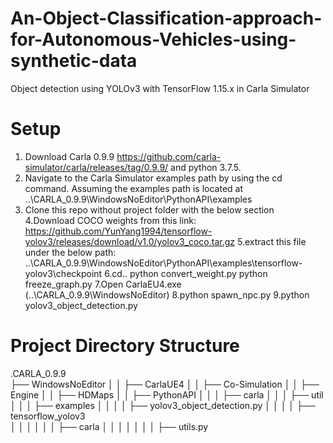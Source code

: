 # An-Object-Classification-approach-for-Autonomous-Vehicles-using-synthetic-data
Object detection using YOLOv3 with TensorFlow 1.15.x in Carla Simulator
# Setup
1. Download Carla 0.9.9 https://github.com/carla-simulator/carla/releases/tag/0.9.9/ and  python 3.7.5.
2. Navigate to the Carla Simulator examples path by using the cd command. Assuming the examples path is located at ..\CARLA_0.9.9\WindowsNoEditor\PythonAPI\examples
3. Clone this repo without project folder with the below section
4.Download COCO weights from this link:
https://github.com/YunYang1994/tensorflow-yolov3/releases/download/v1.0/yolov3_coco.tar.gz
5.extract this file under the below path:
..\CARLA_0.9.9\WindowsNoEditor\PythonAPI\examples\tensorflow-yolov3\checkpoint
6.cd..
python convert_weight.py
python freeze_graph.py
7.Open CarlaEU4.exe (..\CARLA_0.9.9\WindowsNoEditor)
8.python spawn_npc.py
9.python yolov3_object_detection.py
# Project Directory Structure
.CARLA_0.9.9            
├── WindowsNoEditor
│   │   ├── CarlaUE4
│   │   ├── Co-Simulation
│   │   ├── Engine
│   │   ├── HDMaps
│   │   ├── PythonAPI
│   │   │   ├── carla
│   │   │   ├── util
│   │   │   ├── examples
│   │   │   │ 	├── yolov3_object_detection.py
│   │   │   │ 	├── tensorflow_yolov3    
│   │   │   │ 	│   │  	├── carla
│   │   │   │ 	│   │	│   ├── utils.py            
